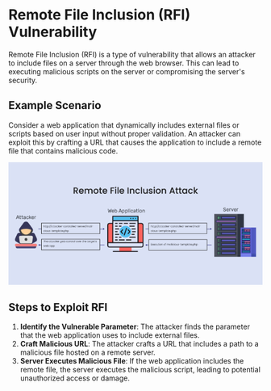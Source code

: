 # Remote File Inclusion (RFI) Vulnerability

Remote File Inclusion (RFI) is a type of vulnerability that allows an attacker to include files on a server through the web browser. This can lead to executing malicious scripts on the server or compromising the server's security.

## Example Scenario
Consider a web application that dynamically includes external files or scripts based on user input without proper validation. An attacker can exploit this by crafting a URL that causes the application to include a remote file that contains malicious code.

![Example Application](./assets/RFI.png)

## Steps to Exploit RFI
1. **Identify the Vulnerable Parameter**: The attacker finds the parameter that the web application uses to include external files.
2. **Craft Malicious URL**: The attacker crafts a URL that includes a path to a malicious file hosted on a remote server.
3. **Server Executes Malicious File**: If the web application includes the remote file, the server executes the malicious script, leading to potential unauthorized access or damage.

